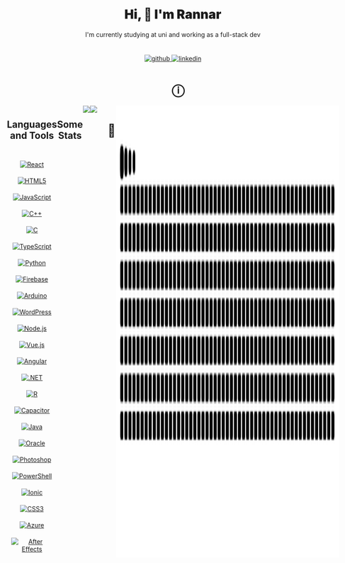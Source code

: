 <link href="style.css" rel="stylesheet"></link>

<div align="center">
  <h1 style="font-weight: 900;">Hi, 👋 I'm Rannar</h1>
</div>

<div align="center" style="margin-top: 20px; margin-bottom: 20px;">
  I'm currently studying at uni and working as a full-stack dev
</div><br>

<div align="center">
  <a href="https://github.com/star2k1" target="_blank">
    <img src="https://img.shields.io/badge/github-%2324292e.svg?&style=for-the-badge&logo=github&logoColor=white" alt="github" style="margin-bottom: 5px;" />
  </a>
  <a href="https://linkedin.com/in/rannar-randm2e" target="_blank">
    <img src="https://img.shields.io/badge/linkedin-%231E77B5.svg?&style=for-the-badge&logo=linkedin&logoColor=white" alt="linkedin" style="margin-bottom: 5px;" />
  </a>
</div>
<div align="center">
  <div id="toc">
    <ul style="list-style: none">
      <summary>
        <h1> ⓘ </h1>
      </summary>
    </ul>
  </div>
  <div style="display: flex; justify-content: center;">
  <table style="border-collapse: collapse; width: 100%;">
    <thead>
      <th align="right" style="padding: 8px;">Education</th>
      <th align="left" style="padding: 8px;">Work</th>
    </thead>
    <tbody>
    <tr>
      <td align="right" style="padding: 8px;">
        BSE @ <b><a href="https://www.taltech.ee/">TalTech</a> 🎓</b><br>
        Currently pursuing MSc @ <b><a href="https://www.taltech.ee/">TalTech</a> 🎓</b>
      </td>
      <td align="left" style="padding: 8px;">👨‍💻 Developer at <b><a href="https://www.shepherdcmms.com">Shepherd</a> </b> &nbsp; &nbsp; &nbsp; &nbsp; &nbsp; &nbsp; &nbsp; &nbsp; &nbsp; &nbsp;</td>
    </tr>
  </tbody>
  </table><br/>
  
<div align="center">
    <h2> Languages and Tools </h2>
  <br>
  <a href="https://reactjs.org/" target="_blank"><img style="margin: 10px" src="https://profilinator.rishav.dev/skills-assets/react-original-wordmark.svg" alt="React" height="50" /></a>  
  <a href="https://en.wikipedia.org/wiki/HTML5" target="_blank"><img style="margin: 10px" src="https://profilinator.rishav.dev/skills-assets/html5-original-wordmark.svg" alt="HTML5"       height="50" /></a>  
  <a href="https://www.javascript.com/" target="_blank"><img style="margin: 10px" src="https://profilinator.rishav.dev/skills-assets/javascript-original.svg" alt="JavaScript" height="50" />  </a>  
  <a href="https://www.cplusplus.com/" target="_blank"><img style="margin: 10px" src="https://profilinator.rishav.dev/skills-assets/cplusplus-original.svg" alt="C++" height="50" /></a>  
  <a href="https://www.cprogramming.com/" target="_blank"><img style="margin: 10px" src="https://profilinator.rishav.dev/skills-assets/c-original.svg" alt="C" height="50" /></a>  
  <a href="https://www.typescriptlang.org/" target="_blank"><img style="margin: 10px" src="https://profilinator.rishav.dev/skills-assets/typescript-original.svg" alt="TypeScript" height="50" /></a>  
  <a href="https://www.python.org/" target="_blank"><img style="margin: 10px" src="https://profilinator.rishav.dev/skills-assets/python-original.svg" alt="Python" height="50" /></a>  
  <a href="https://firebase.google.com/" target="_blank"><img style="margin: 10px" src="https://profilinator.rishav.dev/skills-assets/firebase.png" alt="Firebase" height="50" /></a>  
  <a href="https://www.arduino.cc/" target="_blank"><img style="margin: 10px" src="https://profilinator.rishav.dev/skills-assets/arduino.png" alt="Arduino" height="50" /></a>  
  <a href="https://wordpress.com/" target="_blank"><img style="margin: 10px" src="https://profilinator.rishav.dev/skills-assets/wordpress.png" alt="WordPress" height="50" /></a>  
  <a href="https://nodejs.org/" target="_blank"><img style="margin: 10px" src="https://profilinator.rishav.dev/skills-assets/nodejs-original-wordmark.svg" alt="Node.js" height="50" /></a>  
  <a href="https://vuejs.org/" target="_blank"><img style="margin: 10px" src="https://profilinator.rishav.dev/skills-assets/vuejs-original-wordmark.svg" alt="Vue.js" height="50" /></a>  
  <a href="https://angular.io/" target="_blank"><img style="margin: 10px" src="https://profilinator.rishav.dev/skills-assets/angularjs-original.svg" alt="Angular" height="50" /></a>  
  <a href="https://dotnet.microsoft.com/download/dotnet-framework" target="_blank"><img style="margin: 10px" src="https://profilinator.rishav.dev/skills-assets/dot-net-original-wordmark.svg" alt=".NET" height="50" /></a>  
  <a href="https://www.r-project.org/" target="_blank"><img style="margin: 10px" src="https://profilinator.rishav.dev/skills-assets/r.svg" alt="R" height="50" /></a>  
  <a href="https://www.capacitorjs.com/" target="_blank"><img style="margin: 10px" src="https://profilinator.rishav.dev/skills-assets/capacitor.svg" alt="Capacitor" height="50" /></a>  
  <a href="https://www.java.com/" target="_blank"><img style="margin: 10px" src="https://profilinator.rishav.dev/skills-assets/java-original-wordmark.svg" alt="Java" height="50" /></a>  
  <a href="https://www.oracle.com/in/index.html" target="_blank"><img style="margin: 10px" src="https://profilinator.rishav.dev/skills-assets/oracle-original.svg" alt="Oracle" height="50" /></a>  
  <a href="https://www.adobe.com/in/products/photoshop.html" target="_blank"><img style="margin: 10px" src="https://profilinator.rishav.dev/skills-assets/photoshop-plain.svg" alt="Photoshop" height="50" /></a>  
  <a href="https://docs.microsoft.com/en-us/powershell/" target="_blank"><img style="margin: 10px" src="https://profilinator.rishav.dev/skills-assets/powershell.png" alt="PowerShell"   height="50" /></a>  
  <a href="https://www.ionicframework.com/" target="_blank"><img style="margin: 10px" src="https://profilinator.rishav.dev/skills-assets/ionic.svg" alt="Ionic" height="50" /></a>  
  <a href="https://www.w3schools.com/css/" target="_blank"><img style="margin: 10px" src="https://profilinator.rishav.dev/skills-assets/css3-original-wordmark.svg" alt="CSS3" height="50" /></a>  
  <a href="https://azure.microsoft.com/en-in/" target="_blank"><img style="margin: 10px" src="https://profilinator.rishav.dev/skills-assets/microsoft_azure-icon.svg" alt="Azure" height="50" /></a>  
  <a href="https://www.adobe.com/in/products/aftereffects.html" target="_blank"><img style="margin: 10px" src="https://profilinator.rishav.dev/skills-assets/aftereffects.png" alt="After Effects" height="50" /></a>  
</div>  
<br/>  

<div align="center"> 
<h2> Some Stats </h2> 
</div>
<div align="center"><section markdown="1" style="display: flex;"><img src="https://github-readme-stats.vercel.app/api/top-langs/?username=star2k1&theme=midnight-purple&layout=compact&langs_count=5&hide_border=true" align="center" />
<img src="https://github-readme-stats.vercel.app/api?username=star2k1&theme=midnight-purple&custom_title=star2k1's+GitHub+Stats&show-icons=true&hide_border=true" align="center" /></section></div>
<div align="center" id="toc">
    <ul style="list-style: none">
      <summary>
        <h1> 🐍 </h1>
      </summary>
    </ul>
  </div>
<img src="https://raw.githubusercontent.com/star2k1/star2k1/output/snake.svg" alt="Snake animation" />

<br/>
